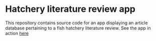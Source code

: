 # Hatchery literature review app

This repository contains source code for an app displaying an article database 
pertaining to a fish hatchery literature review. See the app in action 
[here](https://clroberts2112.shinyapps.io/hatchery-lit-review/)
